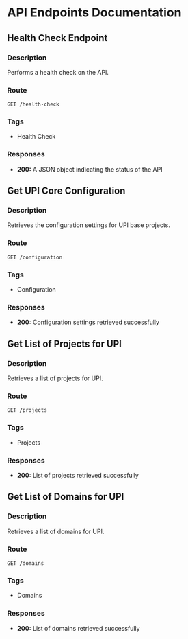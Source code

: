 # API Endpoints Documentation

## Health Check Endpoint

### Description
Performs a health check on the API.

### Route
`GET /health-check`

### Tags
- Health Check

### Responses
- **200:** A JSON object indicating the status of the API

## Get UPI Core Configuration

### Description
Retrieves the configuration settings for UPI base projects.

### Route
`GET /configuration`

### Tags
- Configuration

### Responses
- **200:** Configuration settings retrieved successfully

## Get List of Projects for UPI

### Description
Retrieves a list of projects for UPI.

### Route
`GET /projects`

### Tags
- Projects

### Responses
- **200:** List of projects retrieved successfully

## Get List of Domains for UPI

### Description
Retrieves a list of domains for UPI.

### Route
`GET /domains`

### Tags
- Domains

### Responses
- **200:** List of domains retrieved successfully

